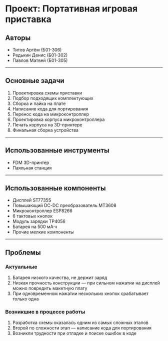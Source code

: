 # Проект: Портативная игровая приставка

## Авторы
- Титов Артём (Б01-306)  
- Редькин Денис (Б01-302)  
- Павлов Матвей (Б01-305)

---

## Основные задачи
1. Проектировка схемы приставки  
2. Подбор подходящих комплектующих  
3. Сборка и пайка на плате  
4. Написание кода для портирования  
5. Перенос кода на микроконтроллер  
6. Проектировка корпуса микроконтроллера  
7. Печать корпуса на 3D-принтере  
8. Финальная сборка устройства

---

## Использованные инструменты
- FDM 3D-принтер  
- Паяльная станция

---

## Использованные компоненты
- Дисплей ST7735S  
- Повышающий DC-DC преобразователь MT3608  
- Микроконтроллер ESP8266  
- 6 тактовых кнопок  
- Модуль зарядки TP4056  
- Батарея на 500 мА·ч  
- Прочие мелкие компоненты

---

## Проблемы

### Актуальные
1. Батарея низкого качества, не держит заряд  
2. Низкая прочность конструкции — при сильном нажатии на дисплей можно повредить макетную плату  
3. При одновременном нажатии нескольких кнопок срабатывает только одна

### Возникшие в процессе работы
1. Разработка схемы оказалась одним из самых сложных этапов  
2. Второй по сложности этап — написание кода для портирования  
3. Возникли трудности при отладке и поиске ошибок в коде

